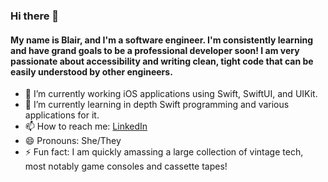### Hi there 👋

#### My name is Blair, and I'm a software engineer. I'm consistently learning and have grand goals to be a professional developer soon! I am very passionate about accessibility and writing clean, tight code that can be easily understood by other engineers.

- 🔭 I’m currently working iOS applications using Swift, SwiftUI, and UIKit.
- 🌱 I’m currently learning in depth Swift programming and various applications for it.
- 📫 How to reach me: [LinkedIn](https://www.linkedin.com/in/blairreynolds4)
- 😄 Pronouns: She/They
- ⚡ Fun fact: I am quickly amassing a large collection of vintage tech, most notably game consoles and cassette tapes!
